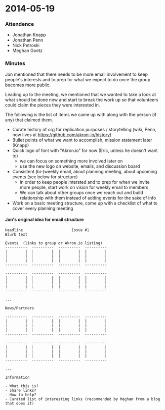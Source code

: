 2014-05-19
==========

### Attendence

- Jonathan Knapp
- Jonathan Penn
- Nick Petroski
- Meghan Goetz

### Minutes

Jon mentioned that there needs to be more email involvement to keep people's interests and to prep
for what we expect to do once the group becomes more public.

Leading up to the meeting, we mentioned that we wanted to take a look at what should be done now
and start to break the work up so that volunteers could claim the pieces they were interested in.

The following is the list of items we came up with along with the person (if any) that claimed them.

- Curate history of org for replication purposes / storytelling (wiki, Penn, now lives at <https://github.com/akron-io/history>)
- Bullet points of what we want to accomplish, mission statement later (Knapp)
- Quick logo of font with "Akron.io" for now (Eric, unless he doesn't want to)
  - we can focus on something more involved later on
  - use the new logo on website, emails, and discussion board
- Consistent (bi-)weekly email, about planning meeting, about upcoming events (see below for structure)
  - in order to keep people intersted and to prep for when we invite more people, start work on vision for weekly email to members
  - We can talk about other groups once we reach out and build relationship with them instead of adding events for the sake of info
- Work on a basic meeting structure, come up with a checklist of what to cover every planning meeting

#### Jon's original idea for email structure

    Headline                      Issue #1
    Blurb text

    Events  (links to group or Akron.io listing)
    ----------  ----------  ----------  ----------
    |        |  |        |  |        |  |        |
    |        |  |        |  |        |  |        |
    |        |  |        |  |        |  |        |
    ----------  ----------  ----------  ----------
    
    ----------  ----------  ----------  ----------
    |        |  |        |  |        |  |        |
    |        |  |        |  |        |  |        |
    |        |  |        |  |        |  |        |
    ----------  ----------  ----------  ----------
    
    ...

    News/Partners
    
    ----------  ----------  ----------  ----------
    |        |  |        |  |        |  |        |
    |        |  |        |  |        |  |        |
    |        |  |        |  |        |  |        |
    ----------  ----------  ----------  ----------
    
    ----------  ----------  ----------  ----------
    |        |  |        |  |        |  |        |
    |        |  |        |  |        |  |        |
    |        |  |        |  |        |  |        |
    ----------  ----------  ----------  ----------
    
    ...

    Information

    - What this is?
    - Share links?
    - How to help?
    - Curated list of interesting links (recommended by Meghan from a blog that does it)

